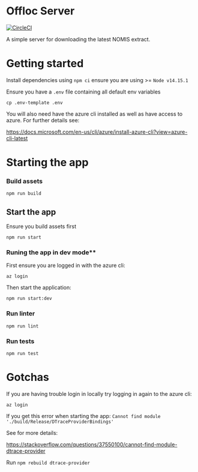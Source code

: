 # Offloc Server

[![CircleCI](https://circleci.com/gh/ministryofjustice/offloc-server.svg?style=svg)](https://circleci.com/gh/ministryofjustice/offloc-server)

A simple server for downloading the latest NOMIS extract.


# Getting started
Install dependencies using `npm ci` ensure you are using >= `Node v14.15.1`

Ensure you have a `.env` file containing all default env variables

`cp .env-template .env`

You will also need have the azure cli installed as well as have access to azure.
For further details see:

https://docs.microsoft.com/en-us/cli/azure/install-azure-cli?view=azure-cli-latest


# Starting the app

### Build assets
`npm run build`

## Start the app

Ensure you build assets first

`npm run start`

### Runing the app in dev mode**

First ensure you are logged in with the azure cli:

`az login`

Then start the application:

`npm run start:dev`

### Run linter

`npm run lint`

### Run tests

`npm run test`

# Gotchas

If you are having trouble login in locally try logging in again to the azure cli:

`az login`

If you get this error when starting the app:
`Cannot find module './build/Release/DTraceProviderBindings'`

See for more details:

https://stackoverflow.com/questions/37550100/cannot-find-module-dtrace-provider

Run
`npm rebuild dtrace-provider`

